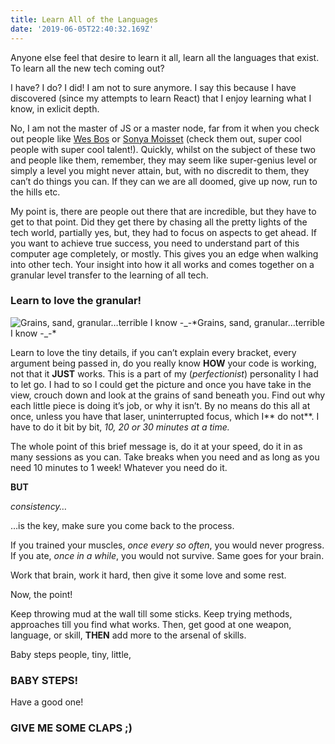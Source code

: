 ```yaml
---
title: Learn All of the Languages
date: '2019-06-05T22:40:32.169Z'
---
```



Anyone else feel that desire to learn it all, learn all the languages that exist. To learn all the new tech coming out?

I have? I do? I did! I am not to sure anymore. I say this because I have discovered (since my attempts to learn React) that I enjoy learning what I know, in exlicit depth.

No, I am not the master of JS or a master node, far from it when you check out people like [Wes Bos](https://wesbos.com/) or [Sonya Moisset](https://www.linkedin.com/in/sonyamoisset/) (check them out, super cool people with super cool talent!). Quickly, whilst on the subject of these two and people like them, remember, they may seem like super-genius level or simply a level you might never attain, but, with no discredit to them, they can’t do things you can. If they can we are all doomed, give up now, run to the hills etc.

My point is, there are people out there that are incredible, but they have to get to that point. Did they get there by chasing all the pretty lights of the tech world, partially yes, but, they had to focus on aspects to get ahead. If you want to achieve true success, you need to understand part of this computer age completely, or mostly. This gives you an edge when walking into other tech. Your insight into how it all works and comes together on a granular level transfer to the learning of all tech.

### Learn to love the granular!

![Grains, sand, granular…terrible I know -_-](https://cdn-images-1.medium.com/max/9792/0*RDt8uMXlLtcR-DVL.)*Grains, sand, granular…terrible I know -_-*

Learn to love the tiny details, if you can’t explain every bracket, every argument being passed in, do you really know **HOW** your code is working, not that it **JUST** works. This is a part of my (*perfectionist*) personality I had to let go. I had to so I could get the picture and once you have take in the view, crouch down and look at the grains of sand beneath you. Find out why each little piece is doing it’s job, or why it isn’t. By no means do this all at once, unless you have that laser, uninterrupted focus, which I** do not**. I have to do it bit by bit, *10, 20 or 30 minutes at a time.*

The whole point of this brief message is, do it at your speed, do it in as many sessions as you can. Take breaks when you need and as long as you need 10 minutes to 1 week! Whatever you need do it.

**BUT**

*consistency…*

…is the key, make sure you come back to the process.

If you trained your muscles, *once every so often*, you would never progress. If you ate, *once in a while*, you would not survive. Same goes for your brain.

Work that brain, work it hard, then give it some love and some rest.

Now, the point!

Keep throwing mud at the wall till some sticks. Keep trying methods, approaches till you find what works. Then, get good at one weapon, language, or skill, **THEN** add more to the arsenal of skills.

Baby steps people, tiny, little,

### BABY STEPS!

Have a good one!

### GIVE ME SOME CLAPS ;)
